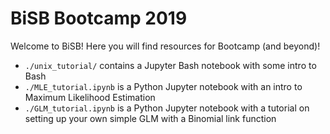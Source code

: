 # BiSB Bootcamp 2019

Welcome to BiSB! Here you will find resources for Bootcamp (and beyond)!

- `./unix_tutorial/` contains a Jupyter Bash notebook with some intro to Bash
- `./MLE_tutorial.ipynb` is a Python Jupyter notebook with an intro to Maximum Likelihood Estimation
- `./GLM_tutorial.ipynb` is a Python Jupyter notebook with a tutorial on setting up your own simple GLM with a Binomial link function
